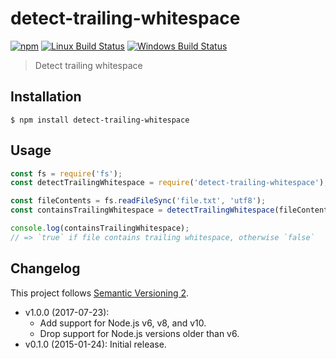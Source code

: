# detect-trailing-whitespace

[![npm](http://img.shields.io/npm/v/detect-trailing-whitespace.svg)](https://www.npmjs.com/package/detect-trailing-whitespace)
[![Linux Build Status](http://img.shields.io/travis/sonicdoe/detect-trailing-whitespace.svg)](https://travis-ci.org/sonicdoe/detect-trailing-whitespace)
[![Windows Build Status](http://img.shields.io/appveyor/ci/sonicdoe/detect-trailing-whitespace.svg)](https://ci.appveyor.com/project/sonicdoe/detect-trailing-whitespace)

> Detect trailing whitespace

## Installation

```console
$ npm install detect-trailing-whitespace
```

## Usage

```js
const fs = require('fs');
const detectTrailingWhitespace = require('detect-trailing-whitespace');

const fileContents = fs.readFileSync('file.txt', 'utf8');
const containsTrailingWhitespace = detectTrailingWhitespace(fileContents);

console.log(containsTrailingWhitespace);
// => `true` if file contains trailing whitespace, otherwise `false`
```

## Changelog

This project follows [Semantic Versioning 2](https://semver.org).

- v1.0.0 (2017-07-23):
  - Add support for Node.js v6, v8, and v10.
  - Drop support for Node.js versions older than v6.
- v0.1.0 (2015-01-24): Initial release.
